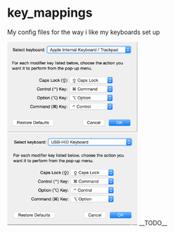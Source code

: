# key_mappings
My config files for the way i like my keyboards set up

<img src="./images/apple_keyboard.png?raw=true " width="300">
<img src="./images/usb_hid.png?raw=true " width="300">
__TODO__

